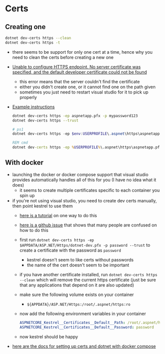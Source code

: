 # Certs

## Creating one

```bash
dotnet dev-certs https --clean
dotnet dev-certs https -t
```

- there seems to be support for only one cert at a time, hence why you need to clean the certs before creating a new one
- [Unable to configure HTTPS endpoint. No server certificate was specified, and the default developer certificate could not be found](https://stackoverflow.com/questions/53300480/unable-to-configure-https-endpoint-no-server-certificate-was-specified-and-the)
  - this error means that the server couldn't find the certificate
  - either you didn't create one, or it cannot find one on the path given
  - sometimes you just need to restart visual studio for it to pick up properly
- [Example instructions](https://github.com/dotnet-labs/JwtAuthDemo/tree/master/webapi/https)

    ```bash
    dotnet dev-certs https -ep aspnetapp.pfx -p mypassword123
    dotnet dev-certs https --trust
    ```

    ```ps1
    # ps1
    dotnet dev-certs https -ep $env:USERPROFILE\.aspnet\https\aspnetapp.pfx -p mypassword123
    ```

    ```cmd
    REM cmd
    dotnet dev-certs https -ep %USERPROFILE%\.aspnet\https\aspnetapp.pfx -p mypassword123
    ```

## With docker

- launching the docker or docker compose support that visual studio provides automatically handles all of this for you (I have no idea what it does)
  - it seems to create multiple certificates specific to each container you spin up
- if you're not using visual studio, you need to create dev certs manually, then point kestrel to use them
  - [here is a tutorial](https://codeburst.io/hosting-an-asp-net-core-app-on-docker-with-https-642cde4f04e8) on one way to do this
  - [here is a github issue](https://github.com/dotnet/AspNetCore.Docs/issues/6199) that shows that many people are confused on how to do this
  - first run `dotnet dev-certs https -ep $APPDATA/ASP.NET/Https/dotnet-dev.pfx -p password --trust` to create a certificate with the password as `password`
    - kestrel doesn't seem to like certs without passwords
    - the name of the cert doesn't seem to be important
  - if you have another certificate installed, run `dotnet dev-certs https --clean` which will remove the current https certificate (just be sure that any applications that depend on it are also updated)
  - make sure the following volume exists on your container
    - `${APPDATA}/ASP.NET/Https:/root/.aspnet/https:ro`
  - now add the following environment variables in your container

    ```yml
    ASPNETCORE_Kestrel__Certificates__Default__Path: /root/.aspnet/https/dotnet-dev.pfx
    ASPNETCORE_Kestrel__Certificates__Default__Password: password
    ```

  - now kestrel should be happy
- [here are the docs for setting up certs and dotnet with docker compose](https://docs.microsoft.com/en-us/aspnet/core/security/docker-compose-https?view=aspnetcore-5.0)
